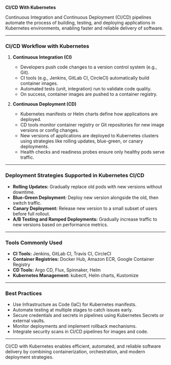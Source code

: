 **CI/CD With Kubernetes**

Continuous Integration and Continuous Deployment (CI/CD) pipelines automate the process of building, testing, and deploying applications in Kubernetes environments, enabling faster and reliable delivery of software.

---

### CI/CD Workflow with Kubernetes

1. **Continuous Integration (CI)**

   * Developers push code changes to a version control system (e.g., Git).
   * CI tools (e.g., Jenkins, GitLab CI, CircleCI) automatically build container images.
   * Automated tests (unit, integration) run to validate code quality.
   * On success, container images are pushed to a container registry.

2. **Continuous Deployment (CD)**

   * Kubernetes manifests or Helm charts define how applications are deployed.
   * CD tools monitor container registry or Git repositories for new image versions or config changes.
   * New versions of applications are deployed to Kubernetes clusters using strategies like rolling updates, blue-green, or canary deployments.
   * Health checks and readiness probes ensure only healthy pods serve traffic.

---

### Deployment Strategies Supported in Kubernetes CI/CD

* **Rolling Updates:** Gradually replace old pods with new versions without downtime.
* **Blue-Green Deployment:** Deploy new version alongside the old, then switch traffic.
* **Canary Deployment:** Release new version to a small subset of users before full rollout.
* **A/B Testing and Ramped Deployments:** Gradually increase traffic to new versions based on performance metrics.

---

### Tools Commonly Used

* **CI Tools:** Jenkins, GitLab CI, Travis CI, CircleCI
* **Container Registries:** Docker Hub, Amazon ECR, Google Container Registry
* **CD Tools:** Argo CD, Flux, Spinnaker, Helm
* **Kubernetes Management:** kubectl, Helm charts, Kustomize

---

### Best Practices

* Use Infrastructure as Code (IaC) for Kubernetes manifests.
* Automate testing at multiple stages to catch issues early.
* Secure credentials and secrets in pipelines using Kubernetes Secrets or external vaults.
* Monitor deployments and implement rollback mechanisms.
* Integrate security scans in CI/CD pipelines for images and code.

---

CI/CD with Kubernetes enables efficient, automated, and reliable software delivery by combining containerization, orchestration, and modern deployment strategies.
